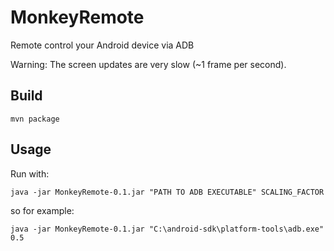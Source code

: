 # MonkeyRemote
Remote control your Android device via ADB

Warning: The screen updates are very slow (~1 frame per second).

## Build
    mvn package

## Usage
Run with:

    java -jar MonkeyRemote-0.1.jar "PATH TO ADB EXECUTABLE" SCALING_FACTOR

so for example:

    java -jar MonkeyRemote-0.1.jar "C:\android-sdk\platform-tools\adb.exe" 0.5

